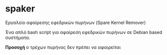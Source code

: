 # spaker
Εργαλείο αφαίρεσης εφεδρικών πυρήνων (Spare Kernel Remover)

Ένα απλό bash script για αφαίρεση εφεδρικών πυρήνων σε Debian based συστήματα.

**Προσοχή** ο τρέχων πυρήνας δεν πρέπει να αφαιρείται
